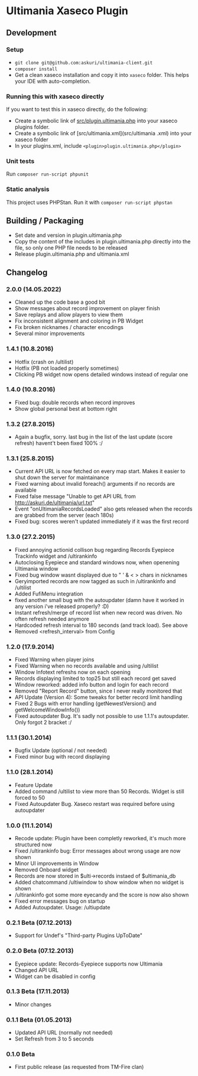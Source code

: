 # Ultimania Xaseco Plugin

## Development

### Setup

- `git clone git@github.com:askuri/ultimania-client.git`
- `composer install`
- Get a clean xaseco installation and copy it into `xaseco` folder. This helps your IDE with auto-completion.

### Running this with xaseco directly

If you want to test this in xaseco directly, do the following:
- Create a symbolic link of [src/plugin.ultimania.php](src/plugin.ultimania.php) into your xaseco plugins folder.
- Create a symbolic link of [src/ultimania.xml](src/ultimania .xml) into your xaseco folder
- In your plugins.xml, include `<plugin>plugin.ultimania.php</plugin>`

### Unit tests

Run `composer run-script phpunit`

### Static analysis

This project uses PHPStan. Run it with `composer run-script phpstan`

## Building / Packaging

- Set date and version in plugin.ultimania.php
- Copy the content of the includes in plugin.ultimania.php directly into the file, so only one PHP file needs to be released
- Release plugin.ultimania.php and ultimania.xml

## Changelog

### 2.0.0 (14.05.2022)

- Cleaned up the code base a good bit
- Show messages about record improvement on player finish
- Save replays and allow players to view them
- Fix inconsistent alignment and coloring in PB Widget
- Fix broken nicknames / character encodings
- Several minor improvements

### 1.4.1 (10.8.2016)

- Hotfix (crash on /ultilist)
- Hotfix (PB not loaded properly sometimes)
- Clicking PB widget now opens detailed windows instead of regular one

### 1.4.0 (10.8.2016)

- Fixed bug: double records when record improves
- Show global personal best at bottom right

### 1.3.2 (27.8.2015)

- Again a bugfix, sorry. last bug in the list of the last update (score refresh) havent't been fixed 100% :/

### 1.3.1 (25.8.2015)

- Current API URL is now fetched on every map start. Makes it easier to shut down the server for maintainance
- Fixed warning about invalid foreach() arguments if no records are available
- Fixed false message "Unable to get API URL from http://askuri.de/ultimania/url.txt"
- Event "onUltimaniaRecordsLoaded" also gets released when the records are grabbed from the server (each 180s)
- Fixed bug: scores weren't updated immediately if it was the first record

### 1.3.0 (27.2.2015)

- Fixed annoying actionid collison bug regarding Records Eyepiece Trackinfo widget and /ultirankinfo
- Autoclosing Eyepiece and standard windows now, when openening Ultimania window
- Fixed bug window wasnt displayed due to " ' & < > chars in nicknames
- Geryimported records are now tagged as such in /ultirankinfo and /ultilist
- Added FufiMenu integration
- fixed another small bug with the autoupdater (damn have it worked in any version i've released properly? :D)
- Instant refresh/merge of record list when new record was driven. No often refresh needed anymore
- Hardcoded refresh interval to 180 seconds (and track load). See above
- Removed <refresh_interval> from Config

### 1.2.0 (17.9.2014)

- Fixed Warning when player joins
- Fixed Warning when no records available and using /ultilist
- Window Infotext refreshs now on each opening
- Records displaying limited to top25 but still each record get saved
- Window reworked: added info button and login for each record
- Removed "Report Record" button, since I never really monitored that
- API Update (Version 4): Some tweaks for better record limit handling
- Fixed 2 Bugs with error handling (getNewestVersion() and getWelcomeWindowInfo())
- Fixed autoupdater Bug. It's sadly not possible to use 1.1.1's autoupdater. Only forgot 2 bracket :/

### 1.1.1 (30.1.2014)

- Bugfix Update (optional / not needed)
- Fixed minor bug with record displaying

### 1.1.0 (28.1.2014)

- Feature Update
- Added command /ultilist to view more than 50 Records. Widget is still forced to 50
- Fixed Autoupdater Bug. Xaseco restart was required before using autoupdater

### 1.0.0 (11.1.2014)

- Recode update: Plugin have been completly reworked, it's much more structured now
- Fixed /ultirankinfo bug: Error messages about wrong usage are now shown
- Minor UI improvements in Window
- Removed Onboard widget
- Records are now stored in $ulti->records instaed of $ultimania_db
- Added chatcommand /ultiwindow to show window when no widget is shown
- /ultirankinfo got some more eyecandy and the score is now also shown
- Fixed error messages bug on startup
- Added Autoupdater. Usage: /ultiupdate

### 0.2.1 Beta (07.12.2013)

- Support for Undef's "Third-party Plugins UpToDate"

### 0.2.0 Beta (07.12.2013)

- Eyepiece update: Records-Eyepiece supports now Ultimania
- Changed API URL
- Widget can be disabled in config

### 0.1.3 Beta (17.11.2013)

- Minor changes

### 0.1.1 Beta (01.05.2013)

- Updated API URL (normally not needed)
- Set Refresh from 3 to 5 seconds

### 0.1.0 Beta

- First public release (as requested from TM-Fire clan)
